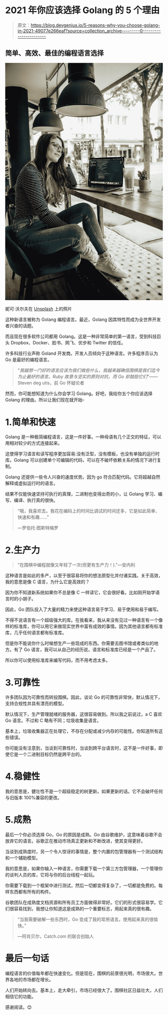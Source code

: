 # 2021 年你应该选择 Golang 的 5 个理由

> 原文：<https://blog.devgenius.io/5-reasons-why-you-choose-golang-in-2021-49077e266eaf?source=collection_archive---------0----------------------->

## 简单、高效、最佳的编程语言选择

![](img/d6437e70acf339fb6092c8c512befd4c.png)

妮可·沃尔夫在 [Unsplash](https://unsplash.com?utm_source=medium&utm_medium=referral) 上的照片

这种新语言被称为 Golang 编程语言。最近，Golang 因其特性而成为全世界开发者兴奋的话题。

而且现在很多软件公司都用 Golang。这是一种非常简单的第一语言，受到科技巨头 Dropbox、Docker、脸书、网飞、优步和 Twitter 的信任。

许多科技行业声称 Goland 开发商。开发人员倾向于这种语言。许多程序员认为 Go 是最好的编程语言。

> "*我越想一门好的语言应该为我们做些什么，我越来越确信围棋是我们迄今为止最好的语言。Ruby 故意与坚实的原则对抗，而 Go 却鼓励它们*”——Steven deg utis，前 Go 怀疑论者

然而，你可能想知道为什么你会学习 Golang。好吧，我给你五个你应该选择 Golang 的理由。所以让我们现在就开始-

# 1.简单和快速

Golang 是一种极简编程语言，这是一件好事。一种母语有几个正交的特征，可以用相对较少的方式连接起来。

这使得学习语言和读写程序更加容易:没有泛型，没有模板，也没有单独的运行时库。Golang 可以创建单个可编辑的代码，可以在不破坏依赖关系的情况下进行复制。

Golang 还提供一些令人兴奋的速度优势。因为 go 符合匹配代码。它将超越自然解释或虚拟运行时的语言。

结果不仅能快速坚持可执行的真理，二进制也变得出奇的小，让 Golang 学习、编写、编译、执行真的很快。

> “哦，我喜欢去。我花在编码上的时间比调试的时间还多，它是如此简单、快速和有趣……”
> 
> —罗伯托·图斯特梅罗

# 2.生产力

> “在围棋中编程就像又年轻了一次(但更有生产力！)."—安内利

这种语言是如此的多产，以至于很容易将你的想法原型化并付诸实践。关于高效，我的意思是像 C 语言，为什么它是高效的？

因为你不知道新系统如果你不总是像 C 一样读它，它会很好看。比如刚开始学语言时的小胡子。

因此，Go 团队投入了大量的精力来使这种语言易于学习、易于使用和易于编写。

不得不说语言有一个超级强大的库。在我看来，我从来没有见过一种语言有一个像样的标准库，你可以用它来做现实世界中富有成效的事情。因为其他语言都有标准库，几乎任何语言都有标准库。

但是你不能说你什么时候想生产一些现成的东西。你需要去图书馆或者类似的地方。有了 Go 语言，我可以从自己的经历说，语言和标准库已经是一个产品了。

所以你可以使用标准库来编写代码，而不用考虑太多。

# 3.可靠性

许多团队因为可靠性而转投围棋。因此，谈论 Go 的可靠性非常快，默认情况下，支持合规性并具有漂亮的模型。

默认情况下，生产管理就绪的服务器，这很容易做到。所以我之前说过，a C 喜欢 Go 语言。不过和 C 略有不同；垃圾收集是语言。

基本上，垃圾收集器正在处理它，不存在分配或减少内存的可能性。你知道所有这些错误。

你可能没有注意到，当谈到可靠性时，当谈到跨平台语言时，这不是一件好事，即使它是一个二进制目标仍然是跨平台的。

# 4.稳健性

我的意思是，健壮性不是一个超级稳定的树更新。如果更新的话。它不会破坏任何与旧版本 100%兼容的更改。

# 5.成熟

最后一个你必须选择 Go，Go 的原因是成熟。Go 由谷歌维护，这意味着谷歌不会放弃它的语言。谷歌正在推动市场真正更新和不断改进，使其变得更好。

当谈到成熟度时，另一个令人惊讶的事情是，整个内置的包管理器有一个测试结构和一个辅助模型。

我的意思是，如果你输入一种语言，你需要下载一个第三方包管理器，一个管理你的谈判人员的库，它将与你的后台线程一起玩。

你需要下载到一个框架中进行测试，然后一切都变得复杂了，一切都是免费的。每样东西都有所有的构件。

谷歌团队在成熟度文档资源和所有员工方面做得非常好。它们的形式很容易学。它们很容易找到，我想让你知道这是成熟的一个重要标志，用起来真的很有趣。

> “当我需要破解一些东西时，Go 变成了我的常用语言。使用起来真的很愉快。”
> 
> —阿肖贝尔，Catch.com 的联合创始人

# 最后一句话

编程语言的价值每年都在快速变化。但是现在，围棋的前景很光明，市场很大。世界各地的市场都在增长。

人们开始转向去。基本上，走大牵引，市场已经很大了。围棋社区日益壮大，人们相信它的功能。

感谢阅读。😊